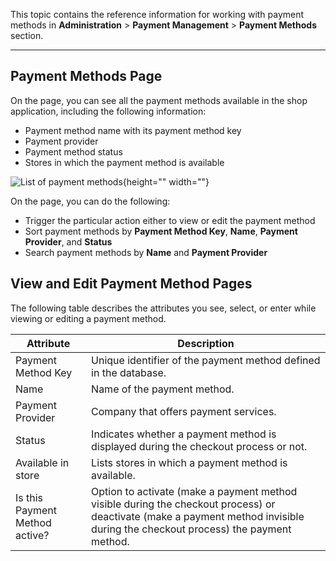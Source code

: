 This topic contains the reference information for working with payment methods in **Administration** > **Payment Management** > **Payment Methods** section.
***
## Payment Methods Page
On the page, you can see all the payment methods available in the shop application, including the following information:

* Payment method name with its payment method key
* Payment provider
* Payment method status
* Stores in which the payment method is available

![List of payment methods](https://spryker.s3.eu-central-1.amazonaws.com/docs/User+Guides/Back+Office+User+Guides/Administration/Payment+Management/Payment+Methods/References/Payments%3A+Reference+Information/payment-methods-page.png){height="" width=""}

On the page, you can do the following:

* Trigger the particular action either to view or edit the payment method
* Sort payment methods by **Payment Method Key**, **Name**, **Payment Provider**, and **Status**
* Search payment methods by **Name** and **Payment Provider**


## View and Edit Payment Method Pages
The following table describes the attributes you see, select, or enter while viewing or editing a payment method.

| Attribute | Description |
| --- | --- |
| Payment Method Key | Unique identifier of the payment method defined in the database. |
| Name | Name of the payment method. |
| Payment Provider | Company that offers payment services. |
| Status | Indicates whether a payment method is displayed during the checkout process or not. |
| Available in store | Lists stores in which a payment method is available. |
| Is this Payment Method active? | Option to activate (make a payment method visible during the checkout process) or deactivate (make a payment method invisible during the checkout process) the payment method. |